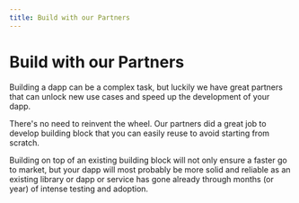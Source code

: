 ```yaml
---
title: Build with our Partners
---
```


# Build with our Partners

Building a dapp can be a complex task, but luckily we have great partners that can unlock new use cases and speed up the development of your dapp.

There's no need to reinvent the wheel. Our partners did a great job to develop building block that you can easily reuse to avoid starting from scratch.

Building on top of an existing building block will not only ensure a faster go to market, but your dapp will most probably be more solid and reliable as an existing library or dapp or service has gone already through months (or year) of intense testing and adoption.
